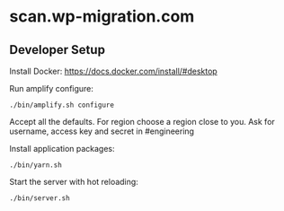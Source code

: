# scan.wp-migration.com

## Developer Setup
Install Docker: https://docs.docker.com/install/#desktop

Run amplify configure:
```
./bin/amplify.sh configure
```
Accept all the defaults. For region choose a region close to you. Ask for username, access key and secret in #engineering

Install application packages:
```
./bin/yarn.sh
```

Start the server with hot reloading:
```
./bin/server.sh
```
